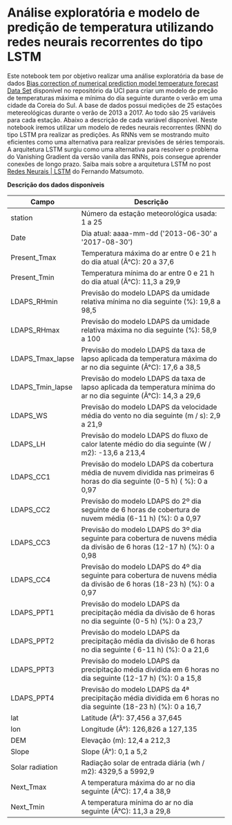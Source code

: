 # Análise exploratória e modelo de predição de temperatura utilizando redes neurais recorrentes do tipo LSTM

Este notebook tem por objetivo realizar uma análise exploratória da base de dados [Bias correction of numerical prediction model temperature forecast Data Set](https://archive.ics.uci.edu/ml/datasets/Bias+correction+of+numerical+prediction+model+temperature+forecast) disponível no repositório da UCI para criar um modelo de preção de temperaturas máxima e mínima do dia seguinte durante o verão em uma cidade da Coreia do Sul.
A base de dados possui medições de 25 estações metereológicas durante o verão de 2013 a 2017. Ao todo são 25 variáveis para cada estação. Abaixo a descrição de cada variável disponível.
Neste notebook iremos utilizar um modelo de redes neurais recorrentes (RNN) do tipo LSTM pra realizar as predições. As RNNs vem se mostrando muito eficientes como uma alternativa para realizar previsões de séries temporais. A arquitetura LSTM surgiu como uma alternativa para resolver o problema do Vanishing Gradient da versão vanila das RNNs, pois consegue aprender conexões de longo prazo. Saiba mais sobre a arquitetura LSTM no post [Redes Neurais | LSTM](https://medium.com/turing-talks/turing-talks-27-modelos-de-predi%C3%A7%C3%A3o-lstm-df85d87ad210) do Fernando Matsumoto.

**Descrição dos dados disponíveis**


| Campo | Descrição |
| -------- | ------ |
| station | Número da estação meteorológica usada: 1 a 25 |
| Date | Dia atual: aaaa-mm-dd ('2013-06-30' a '2017-08-30') |
| Present_Tmax | Temperatura máxima do ar entre 0 e 21 h do dia atual (Â°C): 20 a 37,6 |
| Present_Tmin | Temperatura mínima do ar entre 0 e 21 h do dia atual (Â°C): 11,3 a 29,9 |
| LDAPS_RHmin | Previsão do modelo LDAPS da umidade relativa mínima no dia seguinte (%): 19,8 a 98,5 |
| LDAPS_RHmax | Previsão do modelo LDAPS da umidade relativa máxima no dia seguinte (%): 58,9 a 100 |
| LDAPS_Tmax_lapse | Previsão do modelo LDAPS da taxa de lapso aplicada da temperatura máxima do ar no dia seguinte (Â°C): 17,6 a 38,5 |
| LDAPS_Tmin_lapse | Previsão do modelo LDAPS da taxa de lapso aplicada da temperatura mínima do ar no dia seguinte (Â°C): 14,3 a 29,6 |
| LDAPS_WS | Previsão do modelo LDAPS da velocidade média do vento no dia seguinte (m / s): 2,9 a 21,9 |
| LDAPS_LH | Previsão do modelo LDAPS do fluxo de calor latente médio do dia seguinte (W / m2): -13,6 a 213,4 |
| LDAPS_CC1 | Previsão do modelo LDAPS da cobertura média de nuvem dividida nas primeiras 6 horas do dia seguinte (0-5 h) ( %): 0 a 0,97 |
| LDAPS_CC2 | Previsão do modelo LDAPS do 2º dia seguinte de 6 horas de cobertura de nuvem média (6-11 h) (%): 0 a 0,97 |
| LDAPS_CC3 | Previsão do modelo LDAPS do 3º dia seguinte para cobertura de nuvens média da divisão de 6 horas (12-17 h) (%): 0 a 0,98 |
| LDAPS_CC4 | Previsão do modelo LDAPS do 4º dia seguinte para cobertura de nuvens média da divisão de 6 horas (18-23 h) (%): 0 a 0,97 |
| LDAPS_PPT1 | Previsão do modelo LDAPS da precipitação média da divisão de 6 horas no dia seguinte (0-5 h) (%): 0 a 23,7 |
| LDAPS_PPT2 | Previsão do modelo LDAPS da precipitação média da divisão de 6 horas no dia seguinte ( 6-11 h) (%): 0 a 21,6 |
| LDAPS_PPT3 | Previsão do modelo LDAPS da precipitação média dividida em 6 horas no dia seguinte (12-17 h) (%): 0 a 15,8 |
| LDAPS_PPT4 | Previsão do modelo LDAPS da 4ª precipitação média dividida em 6 horas no dia seguinte (18-23 h) (%): 0 a 16,7 |
| lat | Latitude (Â°): 37,456 a 37,645 |
| lon | Longitude (Â°): 126,826 a 127,135 |
| DEM | Elevação (m): 12,4 a 212,3 |
| Slope | Slope (Â°): 0,1 a 5,2 |
| Solar radiation | Radiação solar de entrada diária (wh / m2): 4329,5 a 5992,9 |
| Next_Tmax | A temperatura máxima do ar no dia seguinte (Â°C): 17,4 a 38,9 |
| Next_Tmin | A temperatura mínima do ar no dia seguinte (Â°C): 11,3 a 29,8 |